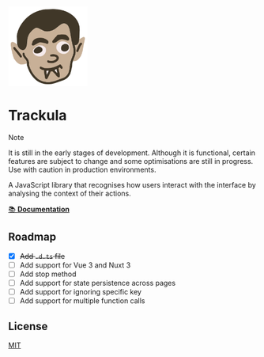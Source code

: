 <img src="https://raw.githubusercontent.com/kabarchonok/trackula/main/docs/public/icon.svg" alt="Trackula Logo" width="160" height="161">

# Trackula

> [!NOTE]
> It is still in the early stages of development. Although it is functional, certain features are subject to change and some optimisations are still in progress. Use with caution in production environments.

A JavaScript library that recognises how users interact with the interface by analysing the context of their actions.

[📚 **Documentation**](https://tracku.la/)

## Roadmap

- [x] ~~Add `.d.ts` file~~
- [ ] Add support for Vue 3 and Nuxt 3
- [ ] Add stop method
- [ ] Add support for state persistence across pages
- [ ] Add support for ignoring specific key
- [ ] Add support for multiple function calls

## License

[MIT](./LICENSE)
